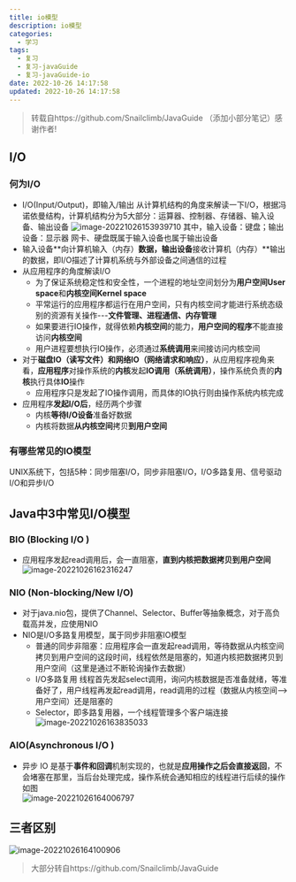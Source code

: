 ```yaml
---
title: io模型
description: io模型
categories:
  - 学习
tags:
  - 复习
  - 复习-javaGuide
  - 复习-javaGuide-io
date: 2022-10-26 14:17:58
updated: 2022-10-26 14:17:58
---
```


> 转载自https://github.com/Snailclimb/JavaGuide （添加小部分笔记）感谢作者!

## I/O

### 何为I/O

- I/O(Input/Output)，即输入/输出
  从计算机结构的角度来解读一下I/O，根据冯诺依曼结构，计算机结构分为5大部分：运算器、控制器、存储器、输入设备、输出设备
  ![image-20221026153939710](https://raw.githubusercontent.com/lwmfjc/lwmfjc.github.io.resource/main/img/image-20221026153939710.png)
  其中，输入设备：键盘；输出设备：显示器 
  网卡、硬盘既属于输入设备也属于输出设备
- 输入设备**向计算机输入（内存）**数据，输出设备**接收计算机（内存）**输出的数据，即I/O描述了计算机系统与外部设备之间通信的过程
- 从应用程序的角度解读I/O
  - 为了保证系统稳定性和安全性，一个进程的地址空间划分为**用户空间User space**和**内核空间Kernel space** 
  - 平常运行的应用程序都运行在用户空间，只有内核空间才能进行系统态级别的资源有关操作---**文件管理、进程通信、内存管理**
  - 如果要进行IO操作，就得依赖**内核空间**的能力，**用户空间的程序**不能直接访问**内核空间**
  - 用户进程要想执行IO操作，必须通过**系统调用**来间接访问内核空间
- 对于**磁盘IO（读写文件）**和**网络IO（网络请求和响应）**，从应用程序视角来看，**应用程序**对操作系统的**内核**发起**IO调用（系统调用）**，操作系统负责的**内核**执行具体**IO**操作
  - 应用程序只是发起了IO操作调用，而具体的IO执行则由操作系统内核完成
- 应用程序**发起I/O后**，经历两个步骤
  - 内核**等待I/O设备**准备好数据
  - 内核将数据**从内核空间**拷贝**到用户空间**

### 有哪些常见的IO模型

UNIX系统下，包括5种：同步阻塞I/O，同步非阻塞I/O，I/O多路复用、信号驱动I/O和异步I/O

## Java中3中常见I/O模型

### BIO (Blocking I/O )

- 应用程序发起read调用后，会一直阻塞，**直到内核把数据拷贝到用户空间**
  ![image-20221026162316247](https://raw.githubusercontent.com/lwmfjc/lwmfjc.github.io.resource/main/img/image-20221026162316247.png)

### NIO (Non-blocking/New I/O)

- 对于java.nio包，提供了Channel、Selector、Buffer等抽象概念，对于高负载高并发，应使用NIO
- NIO是I/O多路复用模型，属于同步非阻塞IO模型
  - 普通的同步非阻塞：应用程序会一直发起read调用，等待数据从内核空间拷贝到用户空间的这段时间，线程依然是阻塞的，知道内核把数据拷贝到用户空间（这里是通过不断轮询操作去数据）
  - I/O多路复用
    线程首先发起select调用，询问内核数据是否准备就绪，等准备好了，用户线程再发起read调用，read调用的过程（数据从内核空间-->用户空间）还是阻塞的
  - Selector，即多路复用器，一个线程管理多个客户端连接
    ![image-20221026163835033](https://raw.githubusercontent.com/lwmfjc/lwmfjc.github.io.resource/main/img/image-20221026163835033.png)

### AIO(Asynchronous I/O )

- 异步 IO 是基于**事件和回调**机制实现的，也就是**应用操作之后会直接返回**，不会堵塞在那里，当后台处理完成，操作系统会通知相应的线程进行后续的操作
  如图  
  ![image-20221026164006797](https://raw.githubusercontent.com/lwmfjc/lwmfjc.github.io.resource/main/img/image-20221026164006797.png)

## 三者区别

![image-20221026164100906](https://raw.githubusercontent.com/lwmfjc/lwmfjc.github.io.resource/main/img/image-20221026164100906.png)



> 大部分转自https://github.com/Snailclimb/JavaGuide